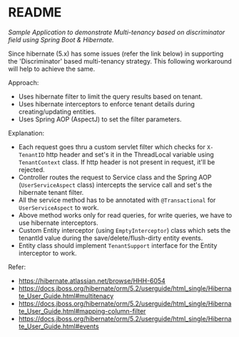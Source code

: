 README
======

*Sample Application to demonstrate Multi-tenancy based on discriminator field using Spring Boot & Hibernate.*

Since hibernate (5.x) has some issues (refer the link below) in supporting the 'Discriminator' based multi-tenancy strategy. This following workaround will help to achieve the same.

Approach:

* Uses hibernate filter to limit the query results based on tenant.
* Uses hibernate interceptors to enforce tenant details during creating/updating entities.
* Uses Spring AOP (AspectJ) to set the filter parameters.


Explanation: 

* Each request goes thru a custom servlet filter which checks for `X-TenantID` http header and set's it in the ThreadLocal variable using `TenantContext` class. If http header is not present in request, it'll be rejected.
* Controller routes the request to Service class and the Spring AOP (`UserServiceAspect` class) intercepts the service call and set's the hibernate tenant filter.
* All the service method has to be annotated with `@Transactional` for `UserServiceAspect` to work.
* Above method works only for read queries, for write queries, we have to use hibernate interceptors.
* Custom Entity interceptor (using `EmptyInterceptor`) class which sets the tenantId value during the save/delete/flush-dirty entity events.
* Entity class should implement `TenantSupport` interface for the Entity interceptor to work. 



Refer:
* https://hibernate.atlassian.net/browse/HHH-6054
* https://docs.jboss.org/hibernate/orm/5.2/userguide/html_single/Hibernate_User_Guide.html#multitenacy
* https://docs.jboss.org/hibernate/orm/5.2/userguide/html_single/Hibernate_User_Guide.html#mapping-column-filter
* https://docs.jboss.org/hibernate/orm/5.2/userguide/html_single/Hibernate_User_Guide.html#events
